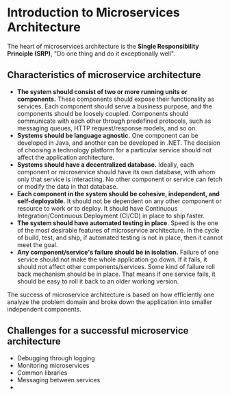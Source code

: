 # Introduction to Microservices Architecture

The heart of microservices architecture is the **Single Responsibility Principle (SRP)**, "Do one thing and do it exceptionally well".

## Characteristics of microservice architecture

* **The system should consist of two or more running units or components.** These components should expose their functionality as services. Each component should serve a business purpose, and the components should be loosely coupled. Components should communicate with each other through predefined protocols, such as messaging queues, HTTP request/response models, and so on.
* **Systems should be language agnostic.** One component can be developed in Java, and another can be developed in .NET. The decision of choosing a technology platform for a particular service should not affect the application architecture.
* **Systems should have a decentralized database.** Ideally, each component or microservice should have its own database, with whom only that service is interacting. No other component or service can fetch or modify the data in that database.
* **Each component in the system should be cohesive, independent, and self-deployable.** It should not be dependent on any other component or resource to work or to deploy. It should have Continuous Integration/Continuous Deployment (CI/CD) in place to ship faster.
* **The system should have automated testing in place**. Speed is the one of the most desirable features of microservice architecture. In the cycle of build, test, and ship, if automated testing is not in place, then it cannot meet the goal.
* **Any component/service's failure should be in isolation.** Failure of one service should not make the whole application go down. If it fails, it should not affect other components/services. Some kind of failure roll back mechanism should be in place. That means if one service fails, it should be easy to roll it back to an older working version.

The success of microservice architecture is based on how efficiently one analyze the problem domain and broke down the application into smaller independent components.

## Challenges for a successful microservice architecture

* Debugging through logging
* Monitoring microservices
* Common libraries
* Messaging between services
* 
